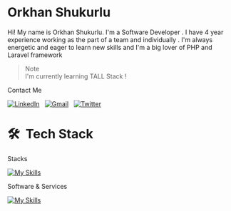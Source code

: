 # Orkhan Shukurlu

Hi! My name is Orkhan Shukurlu. I'm a Software Developer . I have 4 year experience working as
the part of a team and individually . I'm always energetic and eager to learn new skills and I'm a big lover of
PHP and Laravel framework

> Note  
> I'm currently learning TALL Stack !

Contact Me

<a href="https://www.linkedin.com/in/orkhansh" target="_blank"><img src="https://img.shields.io/badge/linkedin-%230077B5.svg?&style=for-the-badge&logo=linkedin&logoColor=white" alt="LinkedIn" /></a>&nbsp;&nbsp;
<a href="mailto:orkahndev@gmail.com" target="_blank"><img src="https://img.shields.io/badge/gmail-%23D14836.svg?&style=for-the-badge&logo=gmail&logoColor=white" alt="Gmail"/></a>&nbsp;&nbsp;
<a href="https://twitter.com/orkhanshukur" target="_blank"><img src="https://img.shields.io/badge/Twitter-%231DA1F2.svg?&style=for-the-badge&logo=twitter&logoColor=white" alt="Twitter"/></a>&nbsp;&nbsp;

# 🛠 &nbsp;Tech Stack

Stacks

[![My Skills](https://skillicons.dev/icons?i=php,laravel,mysql,js,jquery,html,css,sass,bootstrap&theme=light)](https://skillicons.dev)

Software & Services

[![My Skills](https://skillicons.dev/icons?i=git,redis,cloudflare,figma,postman,idea,vscode,linux&theme=light)](https://skillicons.dev)

